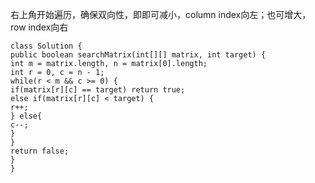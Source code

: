 右上角开始遍历，确保双向性，即即可减小，column index向左；也可增大，row index向右
```
class Solution {
public boolean searchMatrix(int[][] matrix, int target) {
int m = matrix.length, n = matrix[0].length;
int r = 0, c = n - 1;
while(r < m && c >= 0) {
if(matrix[r][c] == target) return true;
else if(matrix[r][c] < target) {
r++;
} else{
c--;
}
}
return false;
}
}
```